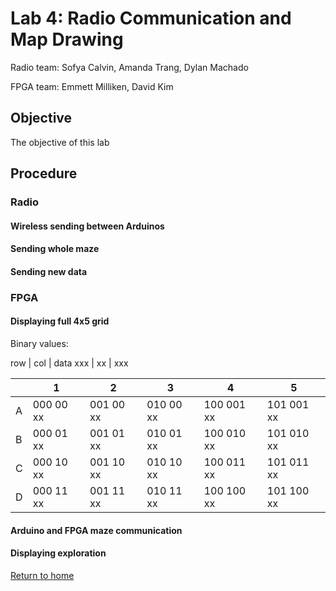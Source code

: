 # Lab 4: Radio Communication and Map Drawing
Radio team: Sofya Calvin, Amanda Trang, Dylan Machado

FPGA team: Emmett Milliken, David Kim

## Objective 
The objective of this lab

## Procedure

### Radio

#### Wireless sending between Arduinos

#### Sending whole maze

#### Sending new data

### FPGA

#### Displaying full 4x5 grid

Binary values: 

row | col | data
xxx | xx | xxx

|   | 1          | 2          | 3          | 4          | 5          |
|---|------------|------------|------------|------------|------------|
| A | 000 00 xx | 001 00 xx | 010 00 xx | 100 001 xx | 101 001 xx |
| B | 000 01 xx | 001 01 xx | 010 01 xx | 100 010 xx | 101 010 xx |
| C | 000 10 xx | 001 10 xx | 010 10 xx | 100 011 xx | 101 011 xx |
| D | 000 11 xx | 001 11 xx | 010 11 xx | 100 100 xx | 101 100 xx |

#### Arduino and FPGA maze communication

#### Displaying exploration

[Return to home](https://sofyacalvin.github.io/ece3400-group3/)
